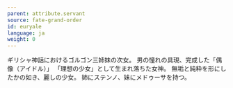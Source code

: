 ```yaml
---
parent: attribute.servant
source: fate-grand-order
id: euryale
language: ja
weight: 0
---
```


ギリシャ神話におけるゴルゴン三姉妹の次女。
男の憧れの具現、完成した「偶像（アイドル）」
「理想の少女」として生まれ落ちた女神。
無垢と純粋を形にしたかの如き、麗しの少女。
姉にステンノ、妹にメドゥーサを持つ。
